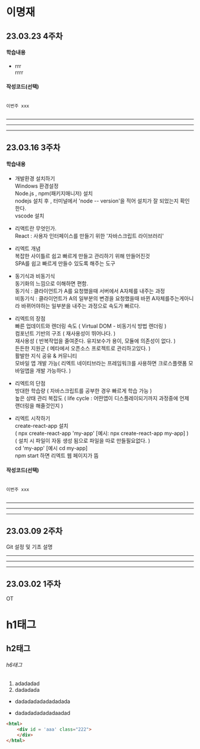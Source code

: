 # 이명재
## 23.03.23 4주차  

#### 학습내용  
- rrr  
  rrrr


#### 작성코드(선택)  
```

이번주 xxx


```


---
---
---
## 23.03.16 3주차  

#### 학습내용    
- 개발환경 설치하기  
  Windows 환경설정  
  Node.js , npm(패키지매니저) 설치  
  nodejs 설치 후 , 터미널에서 'node -- version'을 적어 설치가 잘 되었는지 확인한다.  
  vscode 설치
          

- 리액트란 무엇인가.  
  React : 사용자 인터페이스를 만들기 위한 '자바스크립트 라이브러리'  

- 리엑트 개념  
  복잡한 사이틀르 쉽고 빠르게 만들고 관리하기 위해 만들어진것  
  SPA를 쉽고 빠르게 만들수 있도록 해주는 도구  
    
- 동기식과 비동기식  
  동기화의 느낌으로 이해하면 편함.  
  동기식 : 클라이언트가 A를 요청했을때 서버에서 A자체를 내주는 과정  
  비동기식 : 클라이언트가 A의 일부분의 변경을 요청했을때 바뀐 A자체를주는게아니라 바뀌어야하는 일부분을 내주는 과정으로 속도가 빠르다.  

- 리엑트의 장점   
  빠른 업데이트와 렌더링 속도 ( Virtual DOM - 비동기식 방법 렌더링 )  
  컴포넌트 기반의 구조 ( 재사용성이 뛰어나다. )  
  재사용성 ( 반복작업을 줄여준다. 유지보수가 용이, 모듈에 의존성이 없다. )  
  든든한 지원군 ( 메타에서 오픈소스 프로젝트로 관리하고있다. )  
  활발한 지식 공유 & 커뮤니티  
  모바일 앱 개발 가능( 리엑트 네이티브라는 프레임워크를 사용하면 크로스플랫폼 모바일앱을 개발 가능하다. )  


- 리엑트의 단점  
  방대한 학습량  ( 자바스크립트를 공부한 경우 빠르게 학습 가능 )  
  높은 상태 관리 복잡도 ( life cycle : 어떤앱이 디스플레이되기까지 과정중에 언제 랜더링을 해줄것인지 )  

- 리엑트 시작하기  
  create-react-app 설치  
  ( npx create-react-app 'my-app' [예시: npx create-react-app my-app] )  
  ( 설치 시 파일이 자동 생성 됨으로 파일을 따로 만들필요없다. )  
  cd 'my-app' [예시 cd my-app]  
  npm start 하면 리엑트 웹 페이지가 뜸



#### 작성코드(선택)  
```

이번주 xxx


```

---
---
---
## 23.03.09 2주차
Git 설정 및 기초 설명

---
---
---
## 23.03.02 1주차
OT
# h1태그
## h2태그
###### h6태그
1. adadadad
2. dadadada

* dadadadadadadadada
- dadadadadadadaadad

``` html
<html>
    <div id = 'aaa' class="222">
    </div>
</html> 
```